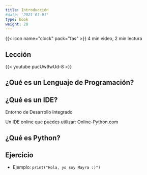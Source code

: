 ```yaml
---
title: Introducción
#date: '2021-01-01'
type: book
weight: 20
---
```


<!--more-->

{{< icon name="clock" pack="fas" >}} 4 min video, 2 min lectura 

## Lección

{{< youtube pucUw9wUd-8 >}}

## ¿Qué es un Lenguaje de Programación?

## ¿Qué es un IDE?
Entorno de Desarrollo Integrado

Un IDE online que puedes utilizar: Online-Python.com


## ¿Qué es Python?

## Ejercicio

- Ejemplo: `print("Hola, yo soy Mayra :)")`
